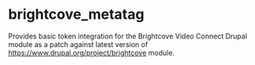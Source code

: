 # brightcove_metatag
Provides basic token integration for the Brightcove Video Connect Drupal module 
as a patch against latest version of https://www.drupal.org/project/brightcove 
module.
